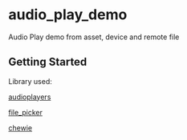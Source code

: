 # audio_play_demo

Audio Play demo from asset, device and remote file

## Getting Started

Library used:

 [audioplayers](https://pub.dev/packages/audioplayers)
 
 [file_picker](https://pub.dev/packages/file_picker)

 [chewie](https://pub.dev/packages/chewie)

